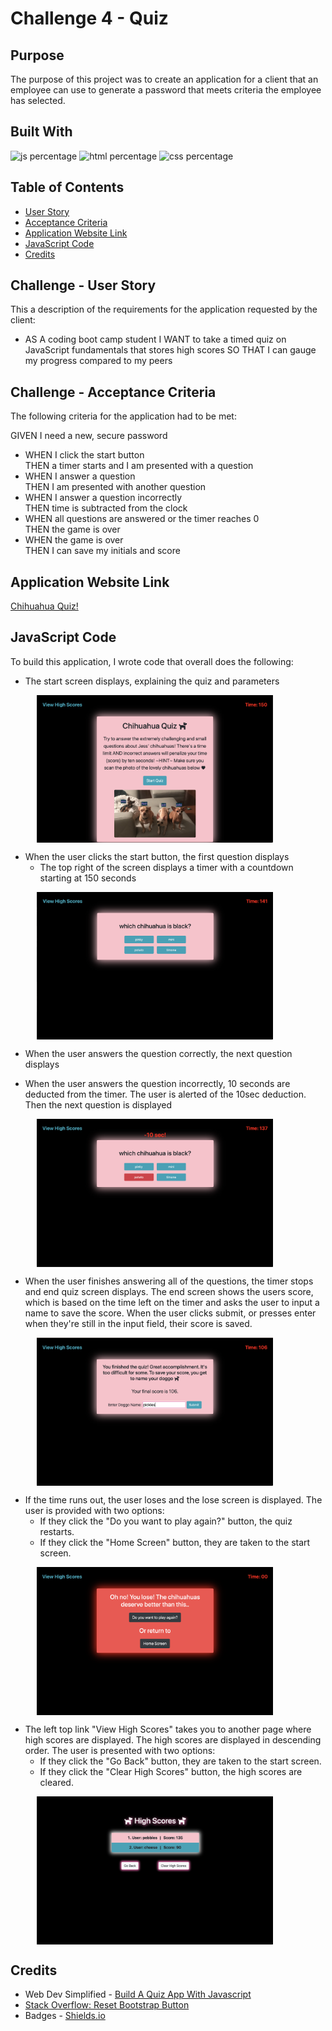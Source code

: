 # Challenge 4 - Quiz

## Purpose

The purpose of this project was to create an application for a client that an employee can use to generate a password that meets criteria the employee has selected. 

## Built With

![js percentage](https://img.shields.io/badge/javascript-62.5-green)
![html percentage](https://img.shields.io/badge/html-28.2%25-9cf)
![css percentage](https://img.shields.io/badge/css-9.3%25-ff69b4)

## Table of Contents

- [User Story](#challenge---user-story)
- [Acceptance Criteria](#challenge---acceptance-criteria)
- [Application Website Link](#application-website-link)
- [JavaScript Code](#javascript-code)
- [Credits](#credits)


## Challenge - User Story

This a description of the requirements for the application requested by the client:

- AS A coding boot camp student I WANT to take a timed quiz on JavaScript fundamentals that stores high scores SO THAT I can gauge my progress compared to my peers

## Challenge - Acceptance Criteria

The following criteria for the application had to be met:

GIVEN I need a new, secure password
- WHEN I click the start button <br />
  THEN a timer starts and I am presented with a question
- WHEN I answer a question <br />
  THEN I am presented with another question
- WHEN I answer a question incorrectly <br />
  THEN time is subtracted from the clock
- WHEN all questions are answered or the timer reaches 0 <br />
  THEN the game is over
- WHEN the game is over <br />
  THEN I can save my initials and score

## Application Website Link

[Chihuahua Quiz!](https://jessoliva.github.io/chihuahua-quiz/)

## JavaScript Code

To build this application, I wrote code that overall does the following:
- The start screen displays, explaining the quiz and parameters

<p align="left" width="100%">
&emsp;&emsp;&emsp;<img src="assets/images/1start.jpeg" alt="start screen" width="75%" align="top"> 
</p>

- When the user clicks the start button, the first question displays
    - The top right of the screen displays a timer with a countdown starting at 150 seconds

<p align="left" width="100%">
&emsp;&emsp;&emsp;<img src="assets/images/2ques.jpeg" alt="question screen with wrong answer" width="75%" align="top"> 
</p>

- When the user answers the question correctly, the next question displays

- When the user answers the question incorrectly, 10 seconds are deducted from the timer. The user is alerted of the 10sec deduction. Then the next question is displayed

<p align="left" width="100%">
&emsp;&emsp;&emsp;<img src="assets/images/3ques.jpeg" alt="question screen" width="75%" align="top"> 
</p>

- When the user finishes answering all of the questions, the timer stops and end quiz screen displays. The end screen shows the users score, which is based on the time left on the timer and asks the user to input a name to save the score. When the user clicks submit, or presses enter when they're still in the input field, their score is saved.

<p align="left" width="100%">
&emsp;&emsp;&emsp;<img src="assets/images/4score.jpeg" alt="enter score screen" width="75%" align="top"> 
</p>

- If the time runs out, the user loses and the lose screen is displayed. The user is provided with two options: 
    - If they click the "Do you want to play again?" button, the quiz restarts.
    - If they click the "Home Screen" button, they are taken to the start screen.

<p align="left" width="100%">
&emsp;&emsp;&emsp;<img src="assets/images/5lose.jpeg" alt="lose screen" width="75%" align="top"> 
</p>

- The left top link "View High Scores" takes you to another page where high scores are displayed. The high scores are displayed in descending order. The user is presented with two options:
    - If they click the "Go Back" button, they are taken to the start screen.
    - If they click the "Clear High Scores" button, the high scores are cleared.
<p align="left" width="100%">
&emsp;&emsp;&emsp;<img src="assets/images/6scores.jpeg" alt="enter score screen" width="75%" align="top"> 
</p>

## Credits
- Web Dev Simplified - [Build A Quiz App With Javascript](https://www.youtube.com/watch?v=riDzcEQbX6k)
- [Stack Overflow: Reset Bootstrap Button](https://stackoverflow.com/questions/63359425/reset-bootstrap-button-to-the-normal-styles-after-clicking)
- Badges - [Shields.io](https://shields.io/)
